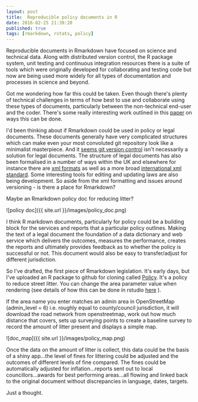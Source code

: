 ```yaml
---
layout: post
title:  Reproducible policy documents in R
date: 2016-02-25 21:39:20
published: true
tags: [rmarkdown, rstats, policy]
---
```


Reproducible documents in Rmarkdown have focused on science and technical data. Along with distributed version control, the R package system, unit testing and continuous integration resources there is a suite of tools which were originally developed for collaborating and testing code but now are being used more widely for all types of documentation and processes in science and beyond.

Got me wondering how far this could be taken. Even though there's plenty of technical challenges in terms of how best to use and collaborate using these types of documents, particularly between the non-technical end-user and the coder. There's some really interesting work outlined in this [paper](https://www.stat.auckland.ac.nz/~paul/Reports/invert/invert.html) on ways this can be done.

I'd been thinking about if Rmarkdown could be used in policy or legal documents. These documents generally have very complicated structures which can make even your most convoluted git repository look like a minimalist masterpiece. And it [seems git version control](https://legixinfo.wordpress.com/2015/08/12/can-github-be-used-to-manage-legislation/) isn't necessarily a solution for legal documents. The structure of legal documents has also been formalised in a number of ways within the UK and elsewhere for instance there are [xml formats](http://www.legislation.gov.uk/developer/formats) as well as a more broad [international xml standard](http://www.akomantoso.org/). Some interesting tools for editing and updating laws are also being development. So aside from the xml formatting and issues around versioning - is there a place for Rmarkdown?
 
Maybe an Rmarkdown policy doc for reducing litter?

![policy doc]({{ site.url }}/images/policy_doc.png)
 
I think R markdown documents, particularly for policy could be a building block for the services and reports that a particular policy outlines. Making the text of a legal document the foundation of a data dictionary and web service which delivers the outcomes, measures the performance, creates the reports and ultimately provides feedback as to whether the policy is successful or not. This document would also be easy to transfer/adjust for different jurisdiction.

So I've drafted, the first piece of Rmarkdown legislation. It's early days, but I've uploaded an R package to github for cloning called [Policy](https://github.com/fozy81/policy). It's a policy to reduce street litter. You can change the area parameter value when rendering (see details of how this can be done in rstudio [here](http://rmarkdown.rstudio.com/developer_parameterized_reports.html) ). 
 
If the area name you enter matches an admin area in OpenStreetMap (admin_level = 6) i.e. roughly equal to county/council jurisdiction, it will download the road network from openstreetmap, work out how much distance that covers, sets up surveying points to create a baseline survey to record the amount of litter present and displays a simple map.

![doc_map]({{ site.url }}/images/policy_map.png)

Once the data on the amount of litter is collect, this data could be the basis of a shiny app...the level of fines for littering could be adjusted and the outcomes of different levels of fine compared. The fines could be automatically adjusted for inflation...reports sent out to local councillors...awards for best performing areas...all flowing and linked back to the original document without discrepancies in language, dates, targets.

Just a thought.


